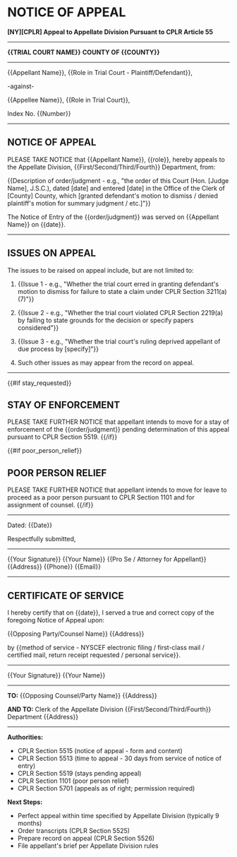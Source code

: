 # NOTICE OF APPEAL

**[NY][CPLR] Appeal to Appellate Division Pursuant to CPLR Article 55**

---

**{{TRIAL COURT NAME}}**
**COUNTY OF {{COUNTY}}**

---

{{Appellant Name}},
{{Role in Trial Court - Plaintiff/Defendant}},

-against-

{{Appellee Name}},
{{Role in Trial Court}},

Index No. {{Number}}

---

## NOTICE OF APPEAL

PLEASE TAKE NOTICE that {{Appellant Name}}, {{role}}, hereby appeals to the Appellate Division, {{First/Second/Third/Fourth}} Department, from:

{{Description of order/judgment - e.g., "the order of this Court (Hon. [Judge Name], J.S.C.), dated [date] and entered [date] in the Office of the Clerk of [County] County, which [granted defendant's motion to dismiss / denied plaintiff's motion for summary judgment / etc.]"}}

The Notice of Entry of the {{order/judgment}} was served on {{Appellant Name}} on {{date}}.

---

## ISSUES ON APPEAL

The issues to be raised on appeal include, but are not limited to:

1. {{Issue 1 - e.g., "Whether the trial court erred in granting defendant's motion to dismiss for failure to state a claim under CPLR Section 3211(a)(7)"}}

2. {{Issue 2 - e.g., "Whether the trial court violated CPLR Section 2219(a) by failing to state grounds for the decision or specify papers considered"}}

3. {{Issue 3 - e.g., "Whether the trial court's ruling deprived appellant of due process by [specify]"}}

4. Such other issues as may appear from the record on appeal.

---

{{#if stay_requested}}
## STAY OF ENFORCEMENT

PLEASE TAKE FURTHER NOTICE that appellant intends to move for a stay of enforcement of the {{order/judgment}} pending determination of this appeal pursuant to CPLR Section 5519.
{{/if}}

{{#if poor_person_relief}}
## POOR PERSON RELIEF

PLEASE TAKE FURTHER NOTICE that appellant intends to move for leave to proceed as a poor person pursuant to CPLR Section 1101 and for assignment of counsel.
{{/if}}

---

Dated: {{Date}}

Respectfully submitted,

_________________________
{{Your Signature}}
{{Your Name}}
{{Pro Se / Attorney for Appellant}}
{{Address}}
{{Phone}}
{{Email}}

---

## CERTIFICATE OF SERVICE

I hereby certify that on {{date}}, I served a true and correct copy of the foregoing Notice of Appeal upon:

{{Opposing Party/Counsel Name}}
{{Address}}

by {{method of service - NYSCEF electronic filing / first-class mail / certified mail, return receipt requested / personal service}}.

_________________________
{{Your Signature}}
{{Your Name}}

---

**TO:**
{{Opposing Counsel/Party Name}}
{{Address}}

**AND TO:**
Clerk of the Appellate Division
{{First/Second/Third/Fourth}} Department
{{Address}}

---

**Authorities:**
- CPLR Section 5515 (notice of appeal - form and content)
- CPLR Section 5513 (time to appeal - 30 days from service of notice of entry)
- CPLR Section 5519 (stays pending appeal)
- CPLR Section 1101 (poor person relief)
- CPLR Section 5701 (appeals as of right; permission required)

**Next Steps:**
- Perfect appeal within time specified by Appellate Division (typically 9 months)
- Order transcripts (CPLR Section 5525)
- Prepare record on appeal (CPLR Section 5526)
- File appellant's brief per Appellate Division rules
